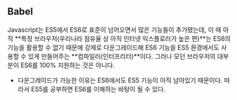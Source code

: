 ## Babel

Javascript는 ES5에서 ES6로 표준이 넘어오면서 많은 기능들이 추가됐는데, 이 때 아직 **특정 브라우저(우리나라 점유율 상 아직 인터넷 익스플로러가 높은 편)**는 ES6의 기능을 활용할 수 없기 때문에 강제로 다운그레이드해 ES6 기능을 ES5 환경에서도 사용할 수 있게 만들어주는 **컴파일러(인터프리터)**이다. 그러나 모던 브라우저의 대부분이 ES6를 100% 지원하는 것은 아니다.
 - 다운그레이드가 가능한 이유는 ES6에서도 ES5 기능이 아직 남아있기 때문이다. 따라서 ES5를 공부하면 ES6를 이해하는 바탕이 될 수 있다.